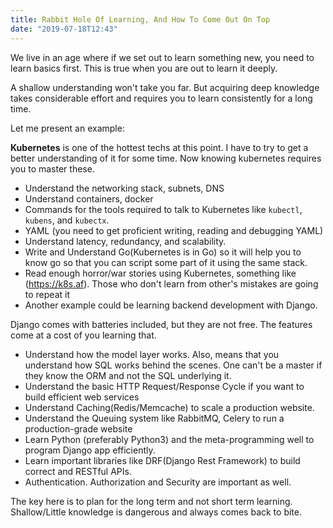 ```yaml
---
title: Rabbit Hole Of Learning, And How To Come Out On Top
date: "2019-07-18T12:43"
---
```


We live in an age where if we set out to learn something new, you need to learn basics first. This is true when you are out to learn it deeply.

A shallow understanding won't take you far. But acquiring deep knowledge takes considerable effort and requires you to learn consistently for a long time.

Let me present an example:

__Kubernetes__ is one of the hottest techs at this point. I have to try to get a better understanding of it for some time. Now knowing kubernetes requires you to master these.

- Understand the networking stack, subnets, DNS
- Understand containers, docker
- Commands for the tools required to talk to Kubernetes like `kubectl`, `kubens`, and `kubectx`.
- YAML (you need to get proficient writing, reading and debugging YAML)
- Understand latency, redundancy, and scalability.
- Write and Understand Go(Kubernetes is in Go) so it will help you to know go so that you can script some part of it using the same stack.
- Read enough horror/war stories using Kubernetes, something like (https://k8s.af). Those who don't learn from other's mistakes are going to repeat it
- Another example could be learning backend development with Django.

Django comes with batteries included, but they are not free. The features come at a cost of you learning that.

- Understand how the model layer works. Also, means that you understand how SQL works behind the scenes. One can't be a master if they know the ORM and not the SQL underlying it.
- Understand the basic HTTP Request/Response Cycle if you want to build efficient web services
- Understand Caching(Redis/Memcache) to scale a production website.
- Understand the Queuing system like RabbitMQ, Celery to run a production-grade website
- Learn Python (preferably Python3) and the meta-programming well to program Django app efficiently.
- Learn important libraries like DRF(Django Rest Framework) to build correct and RESTful APIs.
- Authentication. Authorization and Security are important as well.

The key here is to plan for the long term and not short term learning. Shallow/Little knowledge is dangerous and always comes back to bite.

